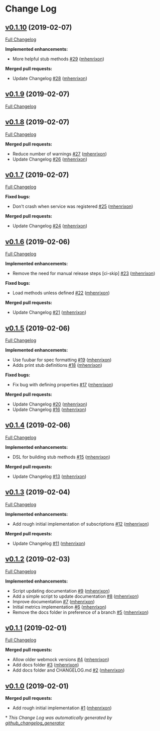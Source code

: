 # Change Log

## [v0.1.10](https://github.com/mhenrixon/stub_requests/tree/v0.1.10) (2019-02-07)
[Full Changelog](https://github.com/mhenrixon/stub_requests/compare/v0.1.9...v0.1.10)

**Implemented enhancements:**

- More helpful stub methods [\#29](https://github.com/mhenrixon/stub_requests/pull/29) ([mhenrixon](https://github.com/mhenrixon))

**Merged pull requests:**

- Update Changelog [\#28](https://github.com/mhenrixon/stub_requests/pull/28) ([mhenrixon](https://github.com/mhenrixon))

## [v0.1.9](https://github.com/mhenrixon/stub_requests/tree/v0.1.9) (2019-02-07)
[Full Changelog](https://github.com/mhenrixon/stub_requests/compare/v0.1.8...v0.1.9)

## [v0.1.8](https://github.com/mhenrixon/stub_requests/tree/v0.1.8) (2019-02-07)
[Full Changelog](https://github.com/mhenrixon/stub_requests/compare/v0.1.7...v0.1.8)

**Merged pull requests:**

- Reduce number of warnings [\#27](https://github.com/mhenrixon/stub_requests/pull/27) ([mhenrixon](https://github.com/mhenrixon))
- Update Changelog [\#26](https://github.com/mhenrixon/stub_requests/pull/26) ([mhenrixon](https://github.com/mhenrixon))

## [v0.1.7](https://github.com/mhenrixon/stub_requests/tree/v0.1.7) (2019-02-07)
[Full Changelog](https://github.com/mhenrixon/stub_requests/compare/v0.1.6...v0.1.7)

**Fixed bugs:**

- Don't crash when service was registered [\#25](https://github.com/mhenrixon/stub_requests/pull/25) ([mhenrixon](https://github.com/mhenrixon))

**Merged pull requests:**

- Update Changelog [\#24](https://github.com/mhenrixon/stub_requests/pull/24) ([mhenrixon](https://github.com/mhenrixon))

## [v0.1.6](https://github.com/mhenrixon/stub_requests/tree/v0.1.6) (2019-02-06)
[Full Changelog](https://github.com/mhenrixon/stub_requests/compare/v0.1.5...v0.1.6)

**Implemented enhancements:**

- Remove the need for manual release steps \[ci-skip\] [\#23](https://github.com/mhenrixon/stub_requests/pull/23) ([mhenrixon](https://github.com/mhenrixon))

**Fixed bugs:**

- Load methods unless defined [\#22](https://github.com/mhenrixon/stub_requests/pull/22) ([mhenrixon](https://github.com/mhenrixon))

**Merged pull requests:**

- Update Changelog [\#21](https://github.com/mhenrixon/stub_requests/pull/21) ([mhenrixon](https://github.com/mhenrixon))

## [v0.1.5](https://github.com/mhenrixon/stub_requests/tree/v0.1.5) (2019-02-06)
[Full Changelog](https://github.com/mhenrixon/stub_requests/compare/v0.1.4...v0.1.5)

**Implemented enhancements:**

- Use fuubar for spec formatting [\#19](https://github.com/mhenrixon/stub_requests/pull/19) ([mhenrixon](https://github.com/mhenrixon))
- Adds print stub definitions [\#18](https://github.com/mhenrixon/stub_requests/pull/18) ([mhenrixon](https://github.com/mhenrixon))

**Fixed bugs:**

- Fix bug with defining properties [\#17](https://github.com/mhenrixon/stub_requests/pull/17) ([mhenrixon](https://github.com/mhenrixon))

**Merged pull requests:**

- Update Changelog [\#20](https://github.com/mhenrixon/stub_requests/pull/20) ([mhenrixon](https://github.com/mhenrixon))
- Update Changelog [\#16](https://github.com/mhenrixon/stub_requests/pull/16) ([mhenrixon](https://github.com/mhenrixon))

## [v0.1.4](https://github.com/mhenrixon/stub_requests/tree/v0.1.4) (2019-02-06)
[Full Changelog](https://github.com/mhenrixon/stub_requests/compare/v0.1.3...v0.1.4)

**Implemented enhancements:**

- DSL for building stub methods [\#15](https://github.com/mhenrixon/stub_requests/pull/15) ([mhenrixon](https://github.com/mhenrixon))

**Merged pull requests:**

- Update Changelog [\#13](https://github.com/mhenrixon/stub_requests/pull/13) ([mhenrixon](https://github.com/mhenrixon))

## [v0.1.3](https://github.com/mhenrixon/stub_requests/tree/v0.1.3) (2019-02-04)
[Full Changelog](https://github.com/mhenrixon/stub_requests/compare/v0.1.2...v0.1.3)

**Implemented enhancements:**

- Add rough initial implementation of subscriptions [\#12](https://github.com/mhenrixon/stub_requests/pull/12) ([mhenrixon](https://github.com/mhenrixon))

**Merged pull requests:**

- Update Changelog [\#11](https://github.com/mhenrixon/stub_requests/pull/11) ([mhenrixon](https://github.com/mhenrixon))

## [v0.1.2](https://github.com/mhenrixon/stub_requests/tree/v0.1.2) (2019-02-03)
[Full Changelog](https://github.com/mhenrixon/stub_requests/compare/v0.1.1...v0.1.2)

**Implemented enhancements:**

- Script updating documentation [\#9](https://github.com/mhenrixon/stub_requests/pull/9) ([mhenrixon](https://github.com/mhenrixon))
- Add a simple script to update documentation [\#8](https://github.com/mhenrixon/stub_requests/pull/8) ([mhenrixon](https://github.com/mhenrixon))
- Improve documentation [\#7](https://github.com/mhenrixon/stub_requests/pull/7) ([mhenrixon](https://github.com/mhenrixon))
- Initial metrics implementation [\#6](https://github.com/mhenrixon/stub_requests/pull/6) ([mhenrixon](https://github.com/mhenrixon))
- Remove the docs folder in preference of a branch [\#5](https://github.com/mhenrixon/stub_requests/pull/5) ([mhenrixon](https://github.com/mhenrixon))

## [v0.1.1](https://github.com/mhenrixon/stub_requests/tree/v0.1.1) (2019-02-01)
[Full Changelog](https://github.com/mhenrixon/stub_requests/compare/v0.1.0...v0.1.1)

**Merged pull requests:**

- Allow older webmock versions [\#4](https://github.com/mhenrixon/stub_requests/pull/4) ([mhenrixon](https://github.com/mhenrixon))
- Add docs folder [\#3](https://github.com/mhenrixon/stub_requests/pull/3) ([mhenrixon](https://github.com/mhenrixon))
- Add docs folder and CHANGELOG.md [\#2](https://github.com/mhenrixon/stub_requests/pull/2) ([mhenrixon](https://github.com/mhenrixon))

## [v0.1.0](https://github.com/mhenrixon/stub_requests/tree/v0.1.0) (2019-02-01)
**Merged pull requests:**

- Add rough initial implementation [\#1](https://github.com/mhenrixon/stub_requests/pull/1) ([mhenrixon](https://github.com/mhenrixon))



\* *This Change Log was automatically generated by [github_changelog_generator](https://github.com/skywinder/Github-Changelog-Generator)*